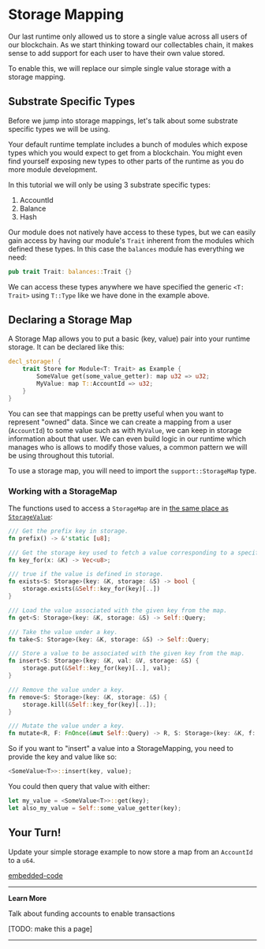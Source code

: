 Storage Mapping
===

Our last runtime only allowed us to store a single value across all users of our blockchain. As we start thinking toward our collectables chain, it makes sense to add support for each user to have their own value stored.

To enable this, we will replace our simple single value storage with a storage mapping.

## Substrate Specific Types

Before we jump into storage mappings, let's talk about some substrate specific types we will be using.

Your default runtime template includes a bunch of modules which expose types which you would expect to get from a blockchain. You might even find yourself exposing new types to other parts of the runtime as you do more module development.

In this tutorial we will only be using 3 substrate specific types:

 1. AccountId
 2. Balance
 3. Hash

Our module does not natively have access to these types, but we can easily gain access by having our module's `Trait` inherent from the modules which defined these types. In this case the `balances` module has everything we need:

```rust
pub trait Trait: balances::Trait {}
```

We can access these types anywhere we have specified the generic `<T: Trait>` using `T::Type` like we have done in the example above.

## Declaring a Storage Map

A Storage Map allows you to put a basic (key, value) pair into your runtime storage. It can be declared like this:

```rust
decl_storage! {
    trait Store for Module<T: Trait> as Example {
        SomeValue get(some_value_getter): map u32 => u32;
        MyValue: map T::AccountId => u32;
    }
}
```

You can see that mappings can be pretty useful when you want to represent "owned" data. Since we can create a mapping from a user (`AccountId`) to some value such as with `MyValue`, we can keep in storage information about that user. We can even build logic in our runtime which manages who is allows to modify those values, a common pattern we will be using throughout this tutorial.

To use a storage map, you will need to import the `support::StorageMap` type.

### Working with a StorageMap

The functions used to access a `StorageMap` are in [the same place as `StorageValue`](https://github.com/paritytech/substrate/blob/master/srml/support/src/storage/generator.rs#L162):

```rust
/// Get the prefix key in storage.
fn prefix() -> &'static [u8];

/// Get the storage key used to fetch a value corresponding to a specific key.
fn key_for(x: &K) -> Vec<u8>;

/// true if the value is defined in storage.
fn exists<S: Storage>(key: &K, storage: &S) -> bool {
    storage.exists(&Self::key_for(key)[..])
}

/// Load the value associated with the given key from the map.
fn get<S: Storage>(key: &K, storage: &S) -> Self::Query;

/// Take the value under a key.
fn take<S: Storage>(key: &K, storage: &S) -> Self::Query;

/// Store a value to be associated with the given key from the map.
fn insert<S: Storage>(key: &K, val: &V, storage: &S) {
    storage.put(&Self::key_for(key)[..], val);
}

/// Remove the value under a key.
fn remove<S: Storage>(key: &K, storage: &S) {
    storage.kill(&Self::key_for(key)[..]);
}

/// Mutate the value under a key.
fn mutate<R, F: FnOnce(&mut Self::Query) -> R, S: Storage>(key: &K, f: F, storage: &S) -> R;
```

So if you want to "insert" a value into a StorageMapping, you need to provide the key and value like so:

```rust
<SomeValue<T>>::insert(key, value);
```

You could then query that value with either:

```rust 
let my_value = <SomeValue<T>>::get(key);
let also_my_value = Self::some_value_getter(key);
```

## Your Turn!

Update your simple storage example to now store a map from an `AccountId` to a `u64`.

[embedded-code](./assets/1.4-template.rs ':include :type=code embed')


---
**Learn More**

Talk about funding accounts to enable transactions

[TODO: make this a page]

---